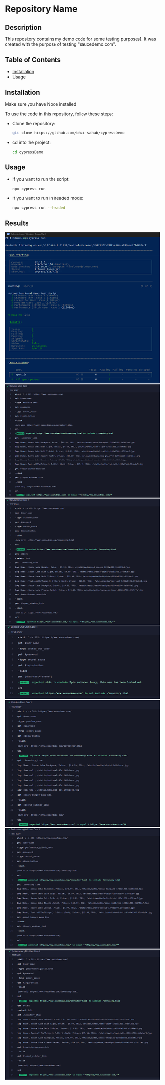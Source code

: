 # Repository Name

## Description

This repository contains my demo code for some testing purposes]. It was created with the purpose of testing "saucedemo.com".

## Table of Contents

- [Installation](#installation)
- [Usage](#usage)

## Installation
Make sure you have Node installed

To use the code in this repository, follow these steps:

- Clone the repository:

   ```bash
   git clone https://github.com/bhat-sahab/cypressDemo
   ```
- cd into the project:
   ```bash
   cd cypressDemo
   ```
   
## Usage
- If you want to run the script:
   ```bash
   npx cypress run
   ```
- If you want to run in headed mode:
   ```bash
   npx cypress run --headed
   ```
   
## Results
![Running from commandline](./images/run.png?raw=tru)
![Testcase 1](./images/test1.png?raw=tru)
![Testcase 2](./images/test2.png?raw=tru)
![Testcase 3](./images/test3.png?raw=tru)
![Testcase 4](./images/test4.png?raw=tru)
![Testcase 5](./images/test5.png?raw=tru)
![Testcase 6](./images/test6.png?raw=tru)
